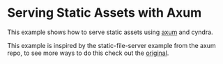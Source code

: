 # Serving Static Assets with Axum

This example shows how to serve static assets using [axum](https://github.com/tokio-rs/axum) and cyndra.

This example is inspired by the static-file-server example from the axum repo, to see more ways to do this check out the [original](https://github.com/tokio-rs/axum/blob/main/examples/static-file-server/src/main.rs).
